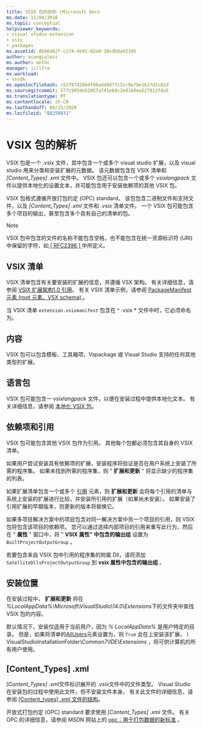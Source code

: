 ```yaml
---
title: VSIX 包的剖析 |Microsoft Docs
ms.date: 11/04/2016
ms.topic: conceptual
helpviewer_keywords:
- visual studio extension
- vsix
- packages
ms.assetid: 8b86d62f-c274-4e91-82e0-38cdb9a423d5
author: acangialosi
ms.author: anthc
manager: jillfra
ms.workload:
- vssdk
ms.openlocfilehash: c52f87426b9f06ad40d77c2cc9e7be1627d2c82d
ms.sourcegitcommit: 577c905de52057a741e68c2ed168ea527813fda5
ms.translationtype: MT
ms.contentlocale: zh-CN
ms.lasthandoff: 08/15/2020
ms.locfileid: "88250831"
---
```

# <a name="anatomy-of-a-vsix-package"></a>VSIX 包的解析
VSIX 包是一个 *.vsix* 文件，其中包含一个或多个 visual studio 扩展，以及 visual studio 用来分类和安装扩展的元数据。 该元数据包含在 VSIX 清单和 *[Content_Types] .xml* 文件中。 VSIX 包还可以包含一个或多个 *vsixlangpack* 文件以提供本地化的设置文本，并可能包含用于安装依赖项的其他 VSIX 包。

 VSIX 包格式遵循开放打包约定 (OPC) standard。 该包包含二进制文件和支持文件，以及 *[Content_Types] .xml* 文件和 *.vsix* 清单文件。 一个 VSIX 包可能包含多个项目的输出，甚至包含多个具有自己的清单的包。

> [!NOTE]
> VSIX 包中包含的文件的名称不能包含空格，也不能包含在统一资源标识符 (URI) 中保留的字符，如[ \[ RFC2396 \] ](https://www.rfc-editor.org/rfc/rfc2396.txt)中所定义。

## <a name="the-vsix-manifest"></a>VSIX 清单
 VSIX 清单包含有关要安装的扩展的信息，并遵循 VSX 架构。 有关详细信息，请参阅 [VSIX 扩展架构1.0 引用](https://msdn.microsoft.com/library/76e410ec-b1fb-4652-ac98-4a4c52e09a2b)。 有关 VSIX 清单示例，请参阅 [PackageManifest 元素 (root 元素，VSX schema) ](https://msdn.microsoft.com/library/f8ae42ba-775a-4d2b-976a-f556e147f187)。

 当 VSIX 清单 `extension.vsixmanifest` 包含在 ^ .vsix * 文件中时，它必须命名为。

## <a name="the-content"></a>内容
 VSIX 包可以包含模板、工具箱项、Vspackage 或 Visual Studio 支持的任何其他类型的扩展。

## <a name="language-packs"></a>语言包
 VSIX 包可能包含一 *vsixlangpack* 文件，以便在安装过程中提供本地化文本。 有关详细信息，请参阅 [本地化 VSIX 包](../extensibility/localizing-vsix-packages.md)。

## <a name="dependencies-and-references"></a>依赖项和引用
 VSIX 包可能包含其他 VSIX 包作为引用。 其他每个包都必须包含其自身的 VSIX 清单。

 如果用户尝试安装具有依赖项的扩展，安装程序将验证是否在用户系统上安装了所需的程序集。 如果未找到所需的程序集，则 " **扩展和更新** " 将显示缺少的程序集的列表。

 如果扩展清单包含一个或多个 [引用](/previous-versions/visualstudio/visual-studio-2010/dd393687(v=vs.100)) 元素，则 **扩展和更新** 会将每个引用的清单与系统上安装的扩展进行比较，并安装所引用的扩展（如果尚未安装）。 如果安装了引用扩展的早期版本，则更新的版本将替换它。

 如果多项目解决方案中的项目包含对同一解决方案中另一个项目的引用，则 VSIX 包将包含该项目的依赖项。 您可以通过选择内部项目的引用来重写此行为，然后在 " **属性** " 窗口中，将 " **VSIX 属性" 中包含的输出组** 设置为 `BuiltProjectOutputGroup` 。

 若要包含来自 VSIX 包中引用的程序集的附属 Dll，请将添加 `SatelliteDllsProjectOutputGroup` 到 **vsix 属性中包含的输出组** 。

## <a name="installation-location"></a>安装位置
 在安装过程中， **扩展和更新** 将在 *%LocalAppData%\Microsoft\VisualStudio\14.0\Extensions*下的文件夹中查找 VSIX 包的内容。

 默认情况下，安装仅适用于当前用户，因为 *% LocalAppData%* 是用户特定的目录。 但是，如果将清单的[AllUsers](https://msdn.microsoft.com/library/ac817f50-3276-4ddb-b467-8bbb1432455b)元素设置为，则 `True` 会在上安装该扩展<em>。 \\ </em>VisualStudioInstallationFolder<em>\Common7\IDE\Extensions</em> ，将可供计算机的所有用户使用。

## <a name="content_typesxml"></a>[Content_Types] .xml
 *[Content_Types] .xml*文件标识展开的 *.vsix*文件中的文件类型。 Visual Studio 在安装包的过程中使用此文件，但不安装文件本身。 有关此文件的详细信息，请参阅 [[Content_types] .xml 文件的结构](the-structure-of-the-content-types-dot-xml-file.md)。

 开放式打包约定 (OPC) standard 要求使用 *[Content_Types] .xml* 文件。 有关 OPC 的详细信息，请参阅 MSDN 网站上的 [opc：用于打包数据的新标准](https://blogs.msdn.microsoft.com/msdnmagazine/2007/08/08/opc-a-new-standard-for-packaging-your-data/) 。
